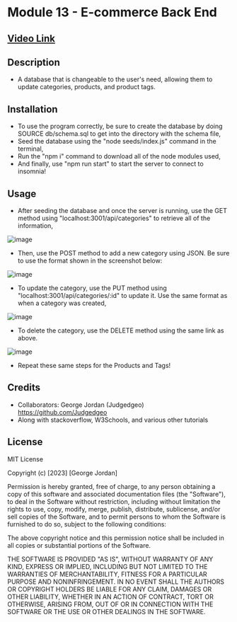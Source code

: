 # Module 13 - E-commerce Back End

## [Video Link](https://www.youtube.com/watch?v=TxAkR3ERAug&ab_channel=Asdfaf)

## Description

- A database that is changeable to the user's need, allowing them to update categories, products, and product tags.

## Installation

- To use the program correctly, be sure to create the database by doing SOURCE db/schema.sql to get into the directory with the schema file,
- Seed the database using the "node seeds/index.js" command in the terminal,
- Run the "npm i" command to download all of the node modules used,
- And finally, use "npm run start" to start the server to connect to insomnia!

## Usage

- After seeding the database and once the server is running, use the GET method using "localhost:3001/api/categories" to retrieve all of the information,

![image](https://user-images.githubusercontent.com/117489964/228609041-4e0de57f-2140-47dd-910e-b4fed503ae9c.png)

- Then, use the POST method to add a new category using JSON. Be sure to use the format shown in the screenshot below: 

![image](https://user-images.githubusercontent.com/117489964/228609876-958712a0-542f-4efb-b3d3-c490e5fe942b.png)

- To update the category, use the PUT method using "localhost:3001/api/categories/:id" to update it. Use the same format as when a category was created,

![image](https://user-images.githubusercontent.com/117489964/228610615-117ade32-4141-4ec6-a79d-53fc8d478954.png)

- To delete the category, use the DELETE method using the same link as above. 

![image](https://user-images.githubusercontent.com/117489964/228610736-7d57fe9e-937f-45e3-99e2-2d5ef65cf6f9.png)

- Repeat these same steps for the Products and Tags!

## Credits

- Collaborators: George Jordan (Judgedgeo) https://github.com/Judgedgeo
- Along with stackoverflow, W3Schools, and various other tutorials

## License

MIT License

Copyright (c) [2023] [George Jordan]

Permission is hereby granted, free of charge, to any person obtaining a copy
of this software and associated documentation files (the "Software"), to deal
in the Software without restriction, including without limitation the rights
to use, copy, modify, merge, publish, distribute, sublicense, and/or sell
copies of the Software, and to permit persons to whom the Software is
furnished to do so, subject to the following conditions:

The above copyright notice and this permission notice shall be included in all
copies or substantial portions of the Software.

THE SOFTWARE IS PROVIDED "AS IS", WITHOUT WARRANTY OF ANY KIND, EXPRESS OR
IMPLIED, INCLUDING BUT NOT LIMITED TO THE WARRANTIES OF MERCHANTABILITY,
FITNESS FOR A PARTICULAR PURPOSE AND NONINFRINGEMENT. IN NO EVENT SHALL THE
AUTHORS OR COPYRIGHT HOLDERS BE LIABLE FOR ANY CLAIM, DAMAGES OR OTHER
LIABILITY, WHETHER IN AN ACTION OF CONTRACT, TORT OR OTHERWISE, ARISING FROM,
OUT OF OR IN CONNECTION WITH THE SOFTWARE OR THE USE OR OTHER DEALINGS IN THE
SOFTWARE.
